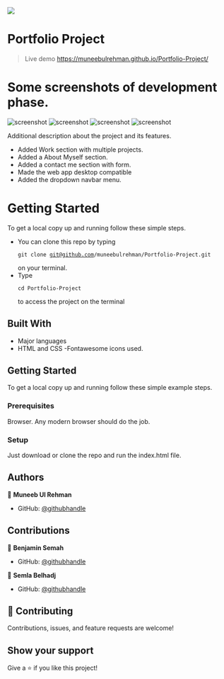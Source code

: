 ![](https://img.shields.io/badge/Microverse-blueviolet)

# Portfolio Project

>Live demo
https://muneebulrehman.github.io/Portfolio-Project/

# Some screenshots of development phase.

![screenshot](./screenshot.png)
![screenshot](./screenshot2.png)
![screenshot](./screenshot3.png)
![screenshot](./screenshot4.png)

Additional description about the project and its features.
- Added Work section with multiple projects.
- Added a About Myself section.
- Added a contact me section with form.
- Made the web app desktop compatible
- Added the dropdown navbar menu.

# Getting Started

To get a local copy up and running follow these simple steps.
- You can clone this repo by typing <pre><code>git clone git@github.com/muneebulrehman/Portfolio-Project.git</code></pre> on your terminal.
- Type <pre><code>cd Portfolio-Project</code></pre> to access the project on the terminal

## Built With

- Major languages
- HTML and CSS
-Fontawesome icons used.

## Getting Started

To get a local copy up and running follow these simple example steps.

### Prerequisites
Browser. Any modern browser should do the job.

### Setup
Just download or clone the repo and run the index.html file.


## Authors

👤 **Muneeb Ul Rehman**

- GitHub: [@githubhandle](https://github.com/muneebulrehman)

## Contributions
👤 **Benjamin Semah**

- GitHub: [@githubhandle](https://github.com/BenjaminSemah)

👤 **Semla Belhadj**
- GitHub: [@githubhandle](https://github.com/selma-belhadj)

## 🤝 Contributing

Contributions, issues, and feature requests are welcome!

## Show your support

Give a ⭐️ if you like this project!
